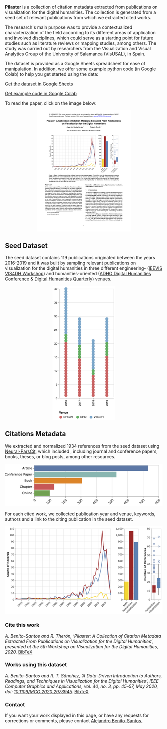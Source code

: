 **Pilaster** is a collection of citation metadata extracted from publications on visualization for the digital humanities. 
The collection is generated from a seed set of relevant publications from which we extracted cited works.

The research's main purpose was to provide a contextualized characterization of the field according to its different areas of application and involved disciplines, which could serve as a starting point for future studies such as literature reviews or mapping studies, among others. The study was carried out by researchers from the Visualization and Visual Analytics Group of the University of Salamanca ([VisUSAL](http://visusal.usal.es/)), in Spain.

The dataset is provided as a Google Sheets spreadsheet for ease of manipulation. In addition, we offer some example python code (in Google Colab) to help you get started using the data:

[Get the dataset in Google Sheets](https://docs.google.com/spreadsheets/d/1Z8aMhxpai510hkuSVAFW6L4QyQfPPvUnv8IjKuF2_Jo)

[Get example code in Google Colab](https://colab.research.google.com/drive/15cNprIDXsN1WMa660lo-ApimMib8vdth)


To read the paper, click on the image below:

<p align="center">
  <a target="_blank" href="https://arxiv.org/abs/2009.02348">
    <img src="img/pilaster_preprint.png" width="300">
  </a>
</p>


## Seed Dataset
The seed dataset contains 119 publications originated between the years 2016-2019 and it was built by sampling relevant publications on visualization for the digital humanities in three different engineering- ([IEEVIS VIS4DH Workshop](http://vis4dh.dbvis.de/)) and humanities-oriented ([ADHO Digital Humanities Conference](https://adho.org/conference) & [Digital Humanities Quarterly](http://www.digitalhumanities.org/dhq/)) venues.

<p align="center"><img src="img/seed_by_year_and_venue.png" width="200"></p>

## Citations Metadata
We extracted and normalized 1934 references from the seed dataset using [Neural-ParsCit](https://github.com/WING-NUS/Neural-ParsCit), which included , including journal and conference papers, books, theses, or blog posts, among other resources.

<p align="center"><img src="img/cites_by_type_ranked.png" width="600"></p>

For each cited work, we collected publication year and venue, keywords, authors and a link to the citing publication in the seed dataset. 

<p align="center"><img src="img/temp-source-whiskers-3.png" width="600"></p>

### Cite this work

*A. Benito-Santos and R. Therón, ‘Pilaster: A Collection of Citation Metadata Extracted From Publications on Visualization for the Digital Humanities’, presented at the 5th Workshop on Visualization for the Digital Humanities, 2020.* [BibTeX](bibtex/pilaster.bib)

### Works using this dataset
*A. Benito-Santos and R. T. Sánchez, ‘A Data-Driven Introduction to Authors, Readings, and Techniques in Visualization for the Digital Humanities’, IEEE Computer Graphics and Applications, vol. 40, no. 3, pp. 45–57, May 2020, doi: [10.1109/MCG.2020.2973945](https://doi.org/10.1109/MCG.2020.2973945).* [BibTeX](bibtex/data-driven-introduction.bib)
### Contact
If you want your work displayed in this page, or have any requests for corrections or comments, please contact [Alejandro Benito-Santos.](mailto:abenito@usal.es?subject=[GitHub]Pilaster-contact)



